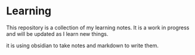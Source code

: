 # Learning

This repository is a collection of my learning notes. It is a work in progress and will be updated as I learn new things.

it is using obsidian to take notes and markdown to write them.